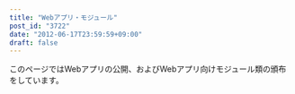 ```yaml
---
title: "Webアプリ・モジュール"
post_id: "3722"
date: "2012-06-17T23:59:59+09:00"
draft: false
---
```



このページではWebアプリの公開、およびWebアプリ向けモジュール類の頒布をしています。

